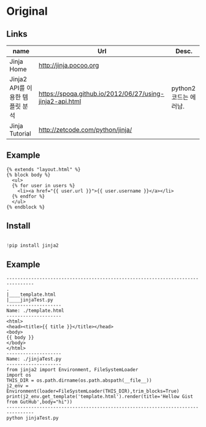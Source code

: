 # Original
## Links
| name| Url | Desc. |
|-----------------------|----------------------------------------------------------|-----------------|
| Jinja Home             |http://jinja.pocoo.org                                    |
|Jinja2 API를 이용한 템플릿 분석|https://spoqa.github.io/2012/06/27/using-jinja2-api.html|python2 코드는 에러남.|
|Jinja Tutorial   | http://zetcode.com/python/jinja/  |   |



## Example


```
{% extends "layout.html" %}
{% block body %}
  <ul>
  {% for user in users %}
    <li><a href="{{ user.url }}">{{ user.username }}</a></li>
  {% endfor %}
  </ul>
{% endblock %}
```


## Install



```python

!pip install jinja2

```


## Example
```
--------------------------------------------------------------------------------
.
|____template.html
|____jinjaTest.py
--------------------
Name: ./template.html
--------------------
<html>
<head><title>{{ title }}</title></head>
<body>
{{ body }}
</body>
</html>
--------------------
Name: ./jinjaTest.py
--------------------
from jinja2 import Environment, FileSystemLoader
import os
THIS_DIR = os.path.dirname(os.path.abspath(__file__))
j2_env = Environment(loader=FileSystemLoader(THIS_DIR),trim_blocks=True)
print(j2_env.get_template('template.html').render(title='Hellow Gist from GutHub',body="hi"))
--------------------------------------------------------------------------------
python jinjaTest.py
```


```python

```

